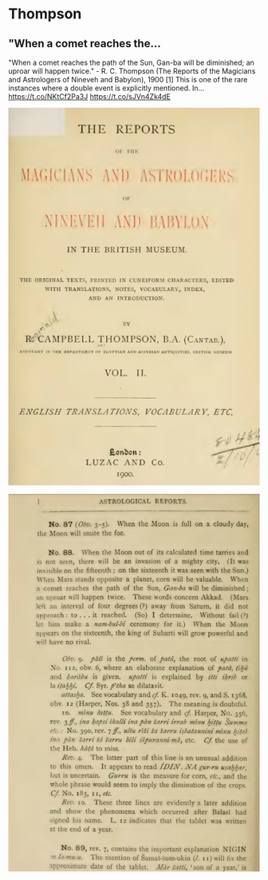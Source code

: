 # Thompson

## "When a comet reaches the...

"When a comet reaches the path of the Sun, Gan-ba will be diminished; an uproar will happen twice." - R. C. Thompson (The Reports of the Magicians and Astrologers of Nineveh and Babylon), 1900 [1] This is one of the rare instances where a double event is explicitly mentioned. In… https://t.co/NKtCf2Pa3J https://t.co/sJVn4Zk4dE

![](img/1811361049058103573-GSM9peWWoAEWfAv.png)

![](img/1811361049058103573-GSM9pbNXcAA4UVU.png)